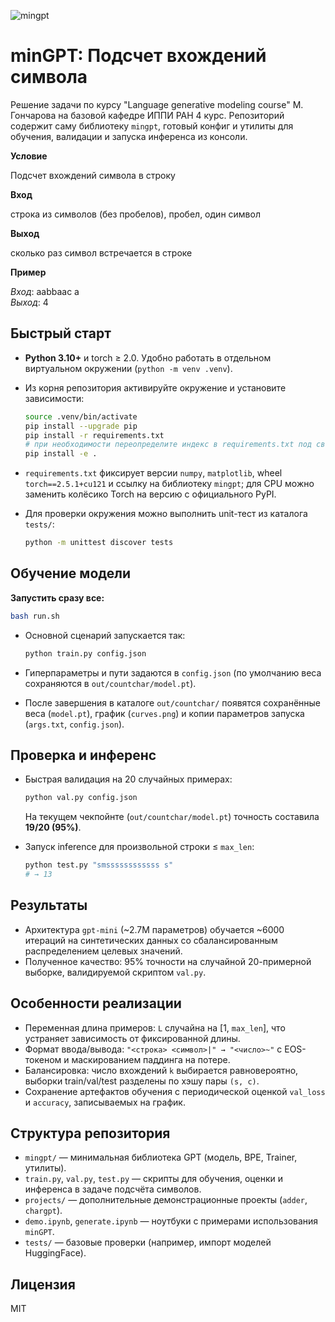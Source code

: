 
![mingpt](mingpt.jpg)

# minGPT: Подсчет вхождений символа

Решение задачи по курсу "Language generative modeling course" М. Гончарова на базовой кафедре ИППИ РАН 4 курс. Репозиторий содержит саму библиотеку `mingpt`, готовый конфиг и утилиты для обучения, валидации и запуска инференса из консоли.

**Условие**

Подсчет вхождений символа в строку

**Вход**

строка из символов (без пробелов), пробел, один символ

**Выход**

сколько раз символ встречается в строке

**Пример**

*Вход*: aabbaac a  
*Выход*: 4

## Быстрый старт

- **Python 3.10+** и torch ≥ 2.0. Удобно работать в отдельном виртуальном окружении (`python -m venv .venv`).
- Из корня репозитория активируйте окружение и установите зависимости:

	```bash
	source .venv/bin/activate
	pip install --upgrade pip
	pip install -r requirements.txt
	# при необходимости переопределите индекс в requirements.txt под свою сборку torch
	pip install -e .
	```

- `requirements.txt` фиксирует версии `numpy`, `matplotlib`, wheel `torch==2.5.1+cu121` и ссылку на библиотеку `mingpt`; для CPU можно заменить колёсико Torch на версию с официального PyPI.

- Для проверки окружения можно выполнить unit-тест из каталога `tests/`:

	```bash
	python -m unittest discover tests
	```

## Обучение модели

**Запустить сразу все:**
```bash
bash run.sh
```

- Основной сценарий запускается так:

	```bash
	python train.py config.json
	```

- Гиперпараметры и пути задаются в `config.json` (по умолчанию веса сохраняются в `out/countchar/model.pt`).
- После завершения в каталоге `out/countchar/` появятся сохранённые веса (`model.pt`), график (`curves.png`) и копии параметров запуска (`args.txt`, `config.json`).

## Проверка и инференс

- Быстрая валидация на 20 случайных примерах:

	```bash
	python val.py config.json
	```

	На текущем чекпойнте (`out/countchar/model.pt`) точность составила **19/20 (95%)**.

- Запуск inference для произвольной строки ≤ `max_len`:

	```bash
	python test.py "smssssssssssss s"
	# → 13
	```

## Результаты

- Архитектура `gpt-mini` (~2.7M параметров) обучается ~6000 итераций на синтетических данных со сбалансированным распределением целевых значений.
- Полученное качество: 95% точности на случайной 20-примерной выборке, валидируемой скриптом `val.py`.

## Особенности реализации

- Переменная длина примеров: `L` случайна на [1, `max_len`], что устраняет зависимость от фиксированной длины.
- Формат ввода/вывода: `"<строка> <символ>|" → "<число>~"` с EOS-токеном и маскированием паддинга на потере.
- Балансировка: число вхождений `k` выбирается равновероятно, выборки train/val/test разделены по хэшу пары `(s, c)`.
- Сохранение артефактов обучения с периодической оценкой `val_loss` и `accuracy`, записываемых на график.

## Структура репозитория

- `mingpt/` — минимальная библиотека GPT (модель, BPE, Trainer, утилиты).
- `train.py`, `val.py`, `test.py` — скрипты для обучения, оценки и инференса в задаче подсчёта символов.
- `projects/` — дополнительные демонстрационные проекты (`adder`, `chargpt`).
- `demo.ipynb`, `generate.ipynb` — ноутбуки с примерами использования `minGPT`.
- `tests/` — базовые проверки (например, импорт моделей HuggingFace).

## Лицензия

MIT
